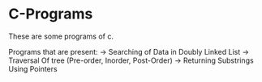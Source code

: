 # C-Programs
These are some programs of c. 

Programs that are present:
-> Searching of Data in Doubly Linked List
-> Traversal Of tree (Pre-order, Inorder, Post-Order)
-> Returning Substrings Using Pointers
